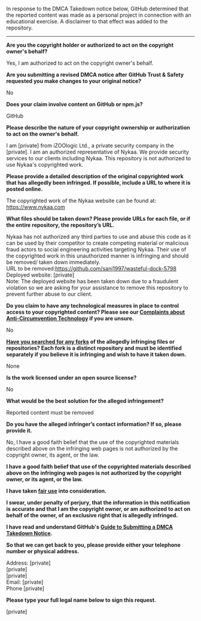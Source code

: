 In response to the DMCA Takedown notice below, GitHub determined that the reported content was made as a personal project in connection with an educational exercise. A disclaimer to that effect was added to the repository.

---

**Are you the copyright holder or authorized to act on the copyright owner's behalf?**

Yes, I am authorized to act on the copyright owner's behalf.

**Are you submitting a revised DMCA notice after GitHub Trust & Safety requested you make changes to your original notice?**

No

**Does your claim involve content on GitHub or npm.js?**

GitHub

**Please describe the nature of your copyright ownership or authorization to act on the owner's behalf.**

I am [private] from iZOOlogic Ltd., a private security company in the [private]. I am an authorized representative of Nykaa.
We provide security services to our clients including Nykaa. This repository is not authorized to use Nykaa's copyrighted work.

**Please provide a detailed description of the original copyrighted work that has allegedly been infringed. If possible, include a URL to where it is posted online.**

The copyrighted work of the Nykaa website can be found at: https://www.nykaa.com

**What files should be taken down? Please provide URLs for each file, or if the entire repository, the repository’s URL.**

Nykaa has not authorized any third parties to use and abuse this code as it can be used by their competitor to create competing material or malicious fraud actors to social engineering activities targeting Nykaa. Their use of the copyrighted work in this unauthorized manner is infringing and should be removed/ taken down immediately.  
URL to be removed:https://github.com/sanj1997/wasteful-dock-5798  
Deployed website: [private]  
Note: The deployed website has been taken down due to a fraudulent violation so we are asking for your assistance to remove this repository to prevent further abuse to our client.

**Do you claim to have any technological measures in place to control access to your copyrighted content? Please see our <a href="https://docs.github.com/articles/guide-to-submitting-a-dmca-takedown-notice#complaints-about-anti-circumvention-technology">Complaints about Anti-Circumvention Technology</a> if you are unsure.**

No

**<a href="https://docs.github.com/articles/dmca-takedown-policy#b-what-about-forks-or-whats-a-fork">Have you searched for any forks</a> of the allegedly infringing files or repositories? Each fork is a distinct repository and must be identified separately if you believe it is infringing and wish to have it taken down.**

None

**Is the work licensed under an open source license?**

No

**What would be the best solution for the alleged infringement?**

Reported content must be removed

**Do you have the alleged infringer’s contact information? If so, please provide it.**

No, I have a good faith belief that the use of the copyrighted materials described above on the infringing web pages is not authorized by the copyright owner, its agent, or the law.

**I have a good faith belief that use of the copyrighted materials described above on the infringing web pages is not authorized by the copyright owner, or its agent, or the law.**

**I have taken <a href="https://www.lumendatabase.org/topics/22">fair use</a> into consideration.**

**I swear, under penalty of perjury, that the information in this notification is accurate and that I am the copyright owner, or am authorized to act on behalf of the owner, of an exclusive right that is allegedly infringed.**

**I have read and understand GitHub's <a href="https://docs.github.com/articles/guide-to-submitting-a-dmca-takedown-notice/">Guide to Submitting a DMCA Takedown Notice</a>.**

**So that we can get back to you, please provide either your telephone number or physical address.**

Address: [private]  
[private]  
[private]  
Email: [private]  
Phone [private]  

**Please type your full legal name below to sign this request.**

[private]  
